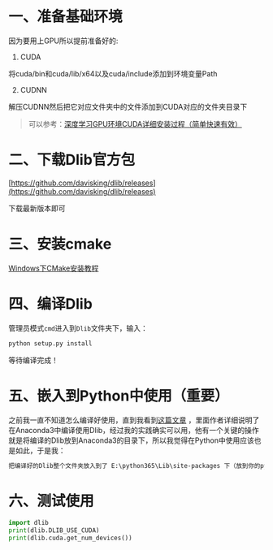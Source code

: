 # 一、准备基础环境

因为要用上GPU所以提前准备好的:

1. CUDA

将cuda/bin和cuda/lib/x64以及cuda/include添加到环境变量Path

2. CUDNN

解压CUDNN然后把它对应文件夹中的文件添加到CUDA对应的文件夹目录下

> 可以参考：[深度学习GPU环境CUDA详细安装过程（简单快速有效）](https://zhuanlan.zhihu.com/p/358737417)

# 二、下载Dlib官方包

[https://github.com/davisking/dlib/releases](https://github.com/davisking/dlib/releases)

下载最新版本即可

# 三、安装cmake

[Windows下CMake安装教程](https://blog.csdn.net/u011231598/article/details/80338941)

# 四、编译Dlib

管理员模式`cmd`进入到`Dlib`文件夹下，输入：
```html
python setup.py install
```

等待编译完成！

# 五、嵌入到Python中使用（重要）

之前我一直不知道怎么编译好使用，直到我看到[这篇文章](https://www.cnblogs.com/drake233/p/10022489.html) ，里面作者详细说明了在Anaconda3中编译使用Dlib，经过我的实践确实可以用，他有一个关键的操作就是将编译的Dlib放到Anaconda3的目录下，所以我觉得在Python中使用应该也是如此，于是我：
```html
把编译好的Dlib整个文件夹放入到了 E:\python365\Lib\site-packages 下（放到你的python安装路径下）
```

# 六、测试使用

```python
import dlib
print(dlib.DLIB_USE_CUDA)
print(dlib.cuda.get_num_devices())
```

